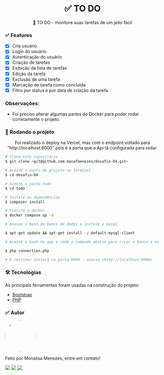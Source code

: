<h1 align="center">
    ✅ TO DO
</h1>
<p align="center">🚀 TO DO - monitore suas tarefas de um jeito fácil</p>


### ✅ Features

- [x] Cria usuário.
- [x] Login do usuário.
- [x] Autenticação do usuário
- [x] Criação de tarefas
- [x] Exibição da lista de tarefas
- [x] Edição da tarefa
- [x] Exclusão de uma tarefa
- [x] Marcação de tarefa como concluída
- [x] Filtro por status e por data de criação da tarefa

### Observações: 
- Foi preciso alterar algumas partes do Docker para poder rodar corretamente o projeto.

### 🎲 Rodando o projeto
<p align="center">Foi realizado o deploy na Vercel, mas com o endpoint voltado para "http://localhost:8000" pois é a porta que a Api tá configurada para rodar.</p>

```bash
# Clone este repositório
$ git clone <git@github.com:monafmenezes/desafio-04.git>

# Acesse a pasta do projeto no terminal
$ cd desafio-04

# Acesse a pasta todo
$ cd todo

# Instale as dependências
$ composer install

# Execute o docker
$ docker compose up -d

# Acesse o bash do banco de dados e instale o mysql

$ apt-get update && apt-get install -y default-mysql-client

# Acesse o bash do app e rode o comando abaixo para criar o banco e as tabelas

$ php connection.php

# O servidor inciará na porta:8000 - acesse <http://localhost:8000>
```

### 🛠 Tecnologias

As principais ferramentas foram usadas na construção do projeto:

- [Bootstrap](https://getbootstrap.com/docs/5.0/getting-started/introduction/)
- [PHP](https://www.php.net/)

### ✅ Autor
<img style="border-radius: 50%;" src="https://github.com/monafmenezes.png" width="100px;" alt=""/>

Feito por Monalisa Menezes, entre em contato!
<div>
<a href = "mailto:psimonafmenezes@gmail.com"><img src="https://img.shields.io/badge/-Gmail-%23333?style=for-the-badge&logo=gmail&logoColor=white" target="_blank"></a>
    <a href="https://www.linkedin.com/in/monalisafmenezes" target="_blank"><img src="https://img.shields.io/badge/-LinkedIn-%230077B5?style=for-the-badge&logo=linkedin&logoColor=white" target="_blank"></a> 
    <a href="https://twitter.com/monafmenezes" target="_blank"><img src="https://img.shields.io/badge/Twitter-1DA1F2?style=for-the-badge&logo=twitter&logoColor=white" target="_blank"></a> 
 </div>
